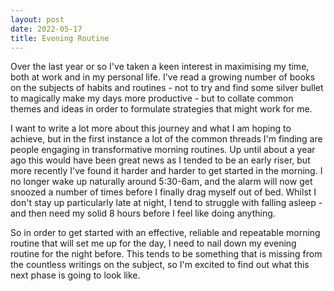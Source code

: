 ```yaml
---
layout: post
date: 2022-05-17
title: Evening Routine
---
```

Over the last year or so I've taken a keen interest in maximising my time, both at work and in my personal life. I've read a growing number of books on the subjects of habits and routines - not to try and find some silver bullet to magically make my days more productive - but to collate common themes and ideas in order to formulate strategies that might work for me.

I want to write a lot more about this journey and what I am hoping to achieve, but in the first instance a lot of the common threads I'm finding are people engaging in transformative morning routines. Up until about a year ago this would have been great news as I tended to be an early riser, but more recently I've found it harder and harder to get started in the morning. I no longer wake up naturally around 5:30-6am, and the alarm will now get snoozed a number of times before I finally drag myself out of bed. Whilst I don't stay up particularly late at night, I tend to struggle with falling asleep - and then need my solid 8 hours before I feel like doing anything.

So in order to get started with an effective, reliable and repeatable morning routine that will set me up for the day, I need to nail down my evening routine for the night before.  This tends to be something that is missing from the countless writings on the subject, so I'm excited to find out what this next phase is going to look like.
